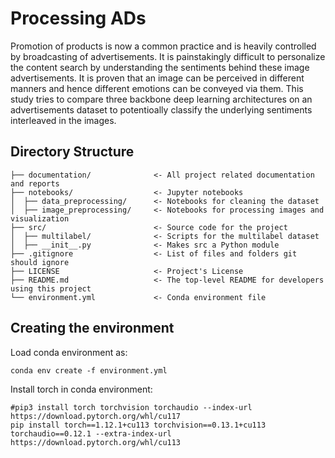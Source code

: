 
# Processing ADs
Promotion of products is now a common practice and is heavily controlled by broadcasting of advertisements. It is painstakingly difficult to personalize the content search by understanding the sentiments behind these image advertisements. It is proven that an image can be perceived in different manners and hence different emotions can be conveyed via them. This study tries to compare three backbone deep learning architectures on an advertisements dataset to potentioally classify the underlying sentiments interleaved in the images. 

## Directory Structure

```
├── documentation/              <- All project related documentation and reports
├── notebooks/                  <- Jupyter notebooks
│  ├── data_preprocessing/      <- Notebooks for cleaning the dataset
│  ├── image_preprocessing/     <- Notebooks for processing images and visualization
├── src/                        <- Source code for the project
│  ├── multilabel/              <- Scripts for the multilabel dataset
│  ├── __init__.py              <- Makes src a Python module
├── .gitignore                  <- List of files and folders git should ignore
├── LICENSE                     <- Project's License
├── README.md                   <- The top-level README for developers using this project
└── environment.yml             <- Conda environment file
```

## Creating the environment
Load conda environment as:
```
conda env create -f environment.yml
```
Install torch in conda environment:
```
#pip3 install torch torchvision torchaudio --index-url https://download.pytorch.org/whl/cu117
pip install torch==1.12.1+cu113 torchvision==0.13.1+cu113 torchaudio==0.12.1 --extra-index-url https://download.pytorch.org/whl/cu113
```


